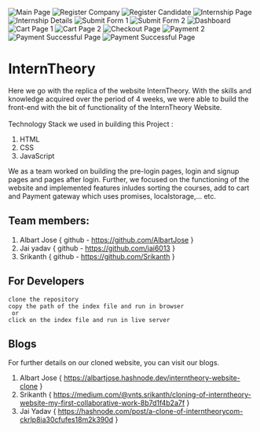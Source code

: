 ![Main Page](https://user-images.githubusercontent.com/81952779/128839370-39de1b33-4d86-4277-be43-225048139d2c.png)
![Register Company](https://user-images.githubusercontent.com/81952779/128839393-05fbb159-ec69-4395-a57b-aba49c2f3628.png)
![Register Candidate](https://user-images.githubusercontent.com/81952779/128839401-78696256-2746-415a-9ee9-bd557dfd7da5.png)
![Internship Page](https://user-images.githubusercontent.com/81952779/128839412-3a088f7f-f4dd-46b7-a72e-477bc262def1.png)
![Internship Details](https://user-images.githubusercontent.com/81952779/128839419-4f05a7b7-03a5-418c-9ec7-6966fc94ce2e.png)
![Submit Form 1](https://user-images.githubusercontent.com/81952779/128839430-cbc920bd-8951-46f1-9264-a21f5bfe9363.png)
![Submit Form 2](https://user-images.githubusercontent.com/81952779/128839436-b0811a1d-51c1-4bbf-acca-161ee5e0ea31.png)
![Dashboard](https://user-images.githubusercontent.com/81952779/128839451-f0fe4a66-4b24-411f-9085-9d46488cb82e.png)
![Cart Page 1](https://user-images.githubusercontent.com/81952779/128839471-520bb5bc-587f-4fca-9471-0594af609998.png)
![Cart Page 2](https://user-images.githubusercontent.com/81952779/128839479-e0002298-d8d5-4438-b70a-e46bc291e09f.png)
![Checkout Page](https://user-images.githubusercontent.com/81952779/128839483-f941c2b2-656b-40af-b7d6-b9d63f3cdb88.png)
![Payment 2](https://user-images.githubusercontent.com/81952779/128839490-2a9c4e85-b495-44db-b1ea-281e8dddc01f.png)
![Payment Successful Page](https://user-images.githubusercontent.com/81952779/128839495-aab2085c-70d8-4fbf-8167-af508cb3b367.png)
![Payment Successful Page](https://user-images.githubusercontent.com/81952779/128839513-7cb61251-62ad-4aa2-a470-04121209a234.png)
# InternTheory
Here we go with the replica of the website InternTheory. With the skills and knowledge acquired over the period of 4 weeks, we were able to build the front-end with the bit of functionality of the InternTheory Website.<br />
<br />
Technology Stack we used in building this Project :<br />
1. HTML<br />
2. CSS<br />
3. JavaScript<br />

We as a team worked on building the pre-login pages, login and signup pages and pages after login. Further, we focused on the functioning of the website and implemented features inludes sorting the courses, add to cart and Payment gateway  which uses promises, localstorage,... etc.<br />

## Team members: <br />
1. Albart Jose { github - https://github.com/AlbartJose }<br />
2. Jai yadav { github - https://github.com/jai6013 }<br />
3. Srikanth { github - https://github.com/Srikanth }<br />

## For Developers
`clone the repository`<br />
`copy the path of the index file and run in browser`<br />
     ` or`<br />
`click on the index file and run in live server`<br />

## Blogs
For further details on our cloned website, you can visit our blogs.<br />
1. Albart Jose { https://albartjose.hashnode.dev/interntheory-website-clone }<br />
2. Srikanth { https://medium.com/@vnts.srikanth/cloning-of-interntheory-website-my-first-collaborative-work-8b7d1f4b2a7f }
3. Jai Yadav { https://hashnode.com/post/a-clone-of-interntheorycom-ckrlp8ia30cfufes18m2k390d }
